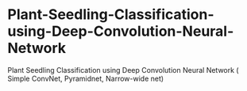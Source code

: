 # Plant-Seedling-Classification-using-Deep-Convolution-Neural-Network
Plant Seedling Classification using Deep Convolution Neural Network ( Simple ConvNet, Pyramidnet, Narrow-wide net)
